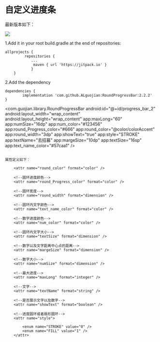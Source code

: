 # 自定义进度条

最新版本如下：

[![](https://jitpack.io/v/ALguojian/RoundProgressBar.svg)](https://jitpack.io/#ALguojian/RoundProgressBar)

1.Add it in your root build.gradle at the end of repositories:

```
allprojects {
         repositories {
            ...
             maven { url 'https://jitpack.io' }
            }
    }
```
2.Add the dependency

```
dependencies {
        implementation 'com.github.ALguojian:RoundProgressBar:2.2.2'
}
```
 <com.guojian.library.RoundProgressBar
        android:id="@+id/progress_bar_2"
        android:layout_width="wrap_content"
        android:layout_height="wrap_content"
        app:maxLong="60"
        app:numSize="16dp"
        app:num_color="#123456"
        app:round_Progress_color="#666"
        app:round_color="@color/colorAccent"
        app:round_width="3dp"
        app:showText="true"
        app:style="STROKE"
        app:textName="去招募"
        app:margeSize="10dp"
        app:textSize="16sp"
        app:text_name_color="#57caa1" />
```

属性定义如下：

```
  <!--圆环颜色-->
        <attr name="round_color" format="color" />

        <!--圆环进度颜色-->
        <attr name="round_Progress_color" format="color" />

        <!--圆环宽度-->
        <attr name="round_width" format="dimension" />

        <!--圆环内文字颜色-->
        <attr name="text_name_color" format="color" />

        <!--数字进度颜色-->
        <attr name="num_color" format="color" />

        <!--圆环内文字大小-->
        <attr name="textSize" format="dimension" />

        <!--数字以及文字距离中心点的距离-->
        <attr name="margeSize" format="dimension" />

        <!--数字大小-->
        <attr name="numSize" format="dimension" />

        <!--最大进度-->
        <attr name="maxLong" format="integer" />

        <!--文字-->
        <attr name="textName" format="string" />

        <!--是否展示文字以及数字-->
        <attr name="showText" format="boolean" />

        <!--进度圆环或者扇形圆环-->
        <attr name="style">

            <enum name="STROKE" value="0" />
            <enum name="FILL" value="1" />
        </attr>
```
